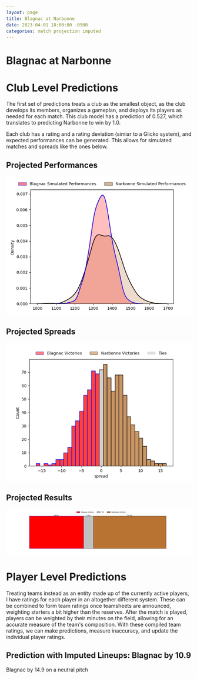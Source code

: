 ```yaml
---  
layout: page  
title: Blagnac at Narbonne  
date: 2023-04-01 18:00:00 -0500  
categories: match projection imputed  
---
```

# Blagnac at Narbonne

# Club Level Predictions


The first set of predictions treats a club as the smallest object, as the club develops its members, organizes a gameplan, and deploys its players as needed for each match. This club model has a prediction of 0.527, which translates to predicting Narbonne to win by 1.0.

Each club has a rating and a rating deviation (simiar to a Glicko system), and expected performances can be generated. This allows for simulated matches and spreads like the ones below.
## Projected Performances


![Projected Performances](plots/performances_2023-04-01-Narbonne-Blagnac.png)
## Projected Spreads


![Projected Spreads](plots/spreads_2023-04-01-Narbonne-Blagnac.png)
## Projected Results


![Projected Results](plots/resultbar_2023-04-01-Narbonne-Blagnac.png)
# Player Level Predictions


Treating teams instead as an entity made up of the currently active players, I have ratings for each player in an altogether different system. These can be combined to form team ratings once teamsheets are announced, weighting starters a bit higher than the reserves. After the match is played, players can be weighted by their minutes on the field, allowing for an accurate measure of the team's composition. With these compiled team ratings, we can make predictions, measure inaccuracy, and update the individual player ratings.
## Prediction with Imputed Lineups: Blagnac by 10.9


Blagnac by 14.9 on a neutral pitch

